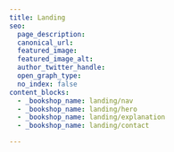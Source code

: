 ```yaml
---
title: Landing
seo:
  page_description: 
  canonical_url: 
  featured_image: 
  featured_image_alt: 
  author_twitter_handle: 
  open_graph_type:
  no_index: false
content_blocks:
  - _bookshop_name: landing/nav
  - _bookshop_name: landing/hero
  - _bookshop_name: landing/explanation
  - _bookshop_name: landing/contact

---
```

